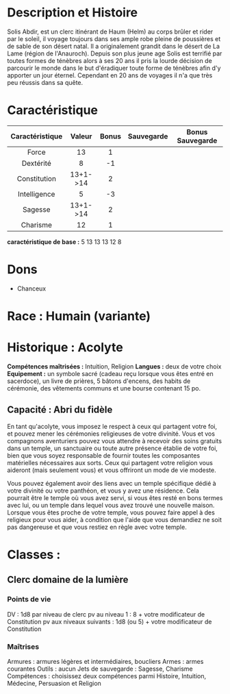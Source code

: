 # Description et Histoire
Solis Abdir, est un clerc itinérant de Haum (Helm) au corps brûler et rider par le soleil, il voyage toujours dans ses ample robe pleine de poussières et de sable de son désert natal. Il a originalement grandit dans le désert de La Lame (région de l'Anauroch). Depuis son plus jeune age Solis est terrifié par toutes formes de ténèbres alors à ses 20 ans il pris la lourde décision de parcourir le monde dans le but d'éradiquer toute forme de ténèbres afin d'y apporter un jour éternel. Cependant en 20 ans de voyages il n'a que très peu réussis dans sa quête.
# Caractéristique

| Caractéristique |  Valeur  | Bonus | Sauvegarde | Bonus Sauvegarde |
| :-------------: | :------: | :---: | :--------: | :--------------: |
|      Force      |    13    |   1   |            |                  |
|    Dextérité    |    8     |  -1   |            |                  |
|  Constitution   | 13+1->14 |   2   |            |                  |
|  Intelligence   |    5     |  -3   |            |                  |
|     Sagesse     | 13+1->14 |   2   |            |                  |
|    Charisme     |    12    |   1   |            |                  |
**caractéristique de base :** 5 13 13 13 12 8
# Dons
- Chanceux
# Race : Humain (variante)
# Historique : Acolyte
**Compétences maîtrisées :** Intuition, Religion
**Langues :** deux de votre choix
**Equipement :** un symbole sacré (cadeau reçu lorsque vous êtes entré en sacerdoce), un livre de prières, 5 bâtons d'encens, des habits de cérémonie, des vêtements communs et une bourse contenant 15 po.
## Capacité : Abri du fidèle
En tant qu'acolyte, vous imposez le respect à ceux qui partagent votre foi, et pouvez mener les cérémonies religieuses de votre divinité. Vous et vos compagnons aventuriers pouvez vous attendre à recevoir des soins gratuits dans un temple, un sanctuaire ou toute autre présence établie de votre foi, bien que vous soyez responsable de fournir toutes les composantes matérielles nécessaires aux sorts. Ceux qui partagent votre religion vous aideront (mais seulement vous) et vous offriront un mode de vie modeste.

Vous pouvez également avoir des liens avec un temple spécifique dédié à votre divinité ou votre panthéon, et vous y avez une résidence. Cela pourrait être le temple où vous avez servi, si vous êtes resté en bons termes avec lui, ou un temple dans lequel vous avez trouvé une nouvelle maison. Lorsque vous êtes proche de votre temple, vous pouvez faire appel à des religieux pour vous aider, à condition que l'aide que vous demandiez ne soit pas dangereuse et que vous restiez en règle avec votre temple.
# Classes : 
## Clerc domaine de la lumière
### Points de vie
DV : 1d8 par niveau de clerc 
pv au niveau 1 : 8 + votre modificateur de Constitution 
pv aux niveaux suivants : 1d8 (ou 5) + votre modificateur de Constitution 
### Maîtrises 
Armures : armures légères et intermédiaires, boucliers 
Armes : armes courantes 
Outils : aucun 
Jets de sauvegarde : Sagesse, Charisme 
Compétences : choisissez deux compétences parmi Histoire, Intuition, Médecine, Persuasion et Religion